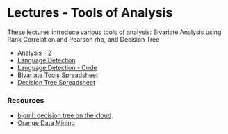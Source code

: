 Lectures - Tools of Analysis
========================================

These lectures introduce various tools of analysis: Bivariate Analysis using Rank Correlation and Pearson rho, and Decision Tree

- <a href="analysis-2.ppt" file="ppt"> Analysis - 2</a>
- <a target="_blank" href="langid.html" file="html"> Language Detection</a>
- <a href="lang_detect.zip" file="code"> Language Detection - Code</a>
- <a target="_blank" href="https://spreadsheets.google.com/ccc?key=1Y9-6XqWNc0hnHfQscfxtKSRDVqW7ccG_Ns4ZA2aJI8o&newcopy" file="html"> Bivariate Tools Spreadsheet</a>
- <a target="_blank" href="https://spreadsheets.google.com/ccc?key=1s6f8_mvVHtIKg8Ttz8Hivh508Fwe-4G4th5uG3u3eBw&newcopy" file="html"> Decision Tree Spreadsheet</a>

### Resources
- [bigml: decision tree on the cloud](https://bigml.com.au/features).
- [Orange Data Mining](orange.biolab.si)
